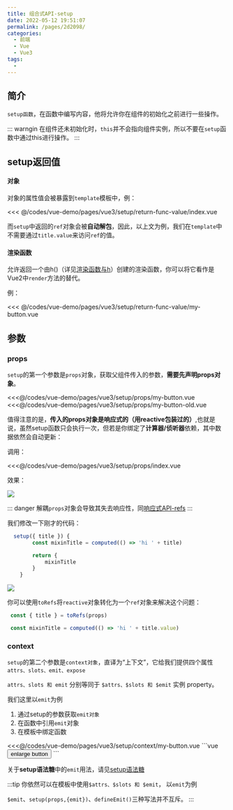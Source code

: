 ```yaml
---
title: 组合式API-setup
date: 2022-05-12 19:51:07
permalink: /pages/2d2098/
categories:
  - 前端
  - Vue
  - Vue3
tags:
  - 
---
```


## 简介

`setup函数`，在函数中编写内容，他将允许你在组件的初始化之前进行一些操作。

::: warngin
在组件还未初始化时，`this`并不会指向组件实例，所以不要在`setup`函数中通过this进行操作。
:::

## setup返回值

#### 对象

对象的属性值会被暴露到`template`模板中，例：

<<< @/codes/vue-demo/pages/vue3/setup/return-func-value/index.vue

而`setup`中返回的`ref`对象会被**自动解包**，因此，以上文为例，我们在`template`中不需要通过`title.value`来访问`ref`的值。

#### 渲染函数

允许返回一个由h()（详见[渲染函数与h](/pages/f556f3/)）创建的渲染函数，你可以将它看作是Vue2中`render`方法的替代。

例：

<<< @/codes/vue-demo/pages/vue3/setup/return-func-value/my-button.vue


## 参数

### props

`setup`的第一个参数是`props`对象，获取父组件传入的参数，**需要先声明props对象**。

<code-group>
  <code-block title="vue3" active>
    <<<@/codes/vue-demo/pages/vue3/setup/props/my-button.vue
  </code-block>    

  <code-block title="vue2" >
    <<<@/codes/vue-demo/pages/vue3/setup/props/my-button-old.vue
  </code-block>   
</code-group>

值得注意的是，**传入的props对象是响应式的（用reactive包装过的）**,也就是说，虽然setup函数只会执行一次，但若是你绑定了**计算器/侦听器**依赖，其中数据依然会自动更新：

调用：

<<<@/codes/vue-demo/pages/vue3/setup/props/index.vue

效果：

![](https://linyc.oss-cn-beijing.aliyuncs.com/setup-props.gif)

::: danger
解耦`props`对象会导致其失去响应性，同[响应式API-refs](/pages/215460/#toRefs)
:::

我们修改一下刚才的代码：

```js
  setup({ title }) { 
        const mixinTitle = computed(() => 'hi ' + title)

        return {
            mixinTitle
        }
    }
```

![](https://linyc.oss-cn-beijing.aliyuncs.com/setup-props-destructure.gif)

你可以使用`toRefs`将`reactive`对象转化为一个`ref`对象来解决这个问题：

```js
 const { title } = toRefs(props)

 const mixinTitle = computed(() => 'hi ' + title.value)
```


### context

`setup`的第二个参数是`context对象`，直译为“上下文”，它给我们提供四个属性`attrs、slots、emit、expose`

`attrs、slots 和 emit` 分别等同于 `$attrs、$slots 和 $emit` 实例 property。

我们这里以`emit`为例

1.  通过setup的参数获取`emit对象`
2.  在函数中引用`emit`对象
3.  在模板中绑定函数

<code-group>
  <code-block title="vue3" active>
    <<<@/codes/vue-demo/pages/vue3/setup/context/my-button.vue
  </code-block>    

  <code-block title="vue2" >
    ```vue
    <button @click="$emit('parentMethod', 5)">enlarge button</button>
    ```
  </code-block>   
</code-group>

关于**setup语法糖**中的`emit`用法，请见[setup语法糖](/pages/4b0a99/)

:::tip
你依然可以在模板中使用`$attrs、$slots 和 $emit`， 以`emit`为例

`$emit`、`setup(props,{emit})`、`defineEmit()`三种写法并不互斥。
:::